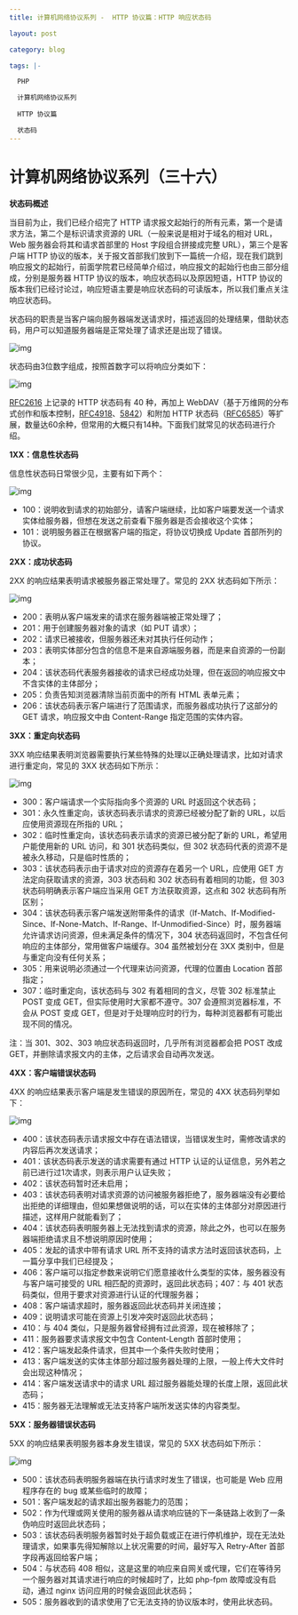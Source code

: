 ```yaml
---
title: 计算机网络协议系列 -  HTTP 协议篇：HTTP 响应状态码

layout: post

category: blog

tags: |-

  PHP

  计算机网络协议系列
  
  HTTP 协议篇

  状态码
---
```




# 计算机网络协议系列（三十六）





**状态码概述**

当目前为止，我们已经介绍完了 HTTP 请求报文起始行的所有元素，第一个是请求方法，第二个是标识请求资源的 URL（一般来说是相对于域名的相对 URL，Web 服务器会将其和请求首部里的 Host 字段组合拼接成完整 URL），第三个是客户端 HTTP 协议的版本，关于报文首部我们放到下一篇统一介绍，现在我们跳到响应报文的起始行，前面学院君已经简单介绍过，响应报文的起始行也由三部分组成，分别是服务器 HTTP 协议的版本，响应状态码以及原因短语，HTTP 协议的版本我们已经讨论过，响应短语主要是响应状态码的可读版本，所以我们重点关注响应状态码。

状态码的职责是当客户端向服务器端发送请求时，描述返回的处理结果，借助状态码，用户可以知道服务器端是正常处理了请求还是出现了错误。

![img](/assets/post/4036636aa4b8aba47ffb2bec65db7e880080671498ffd3efded96cdb2de7d21d.png)

状态码由3位数字组成，按照首数字可以将响应分类如下：

![img](/assets/post/dc7e3e4f40c5fff1aa1e8983f1052ba5b5a8c7816372d8bda6f5107640db77ce.png)

[RFC2616](https://tools.ietf.org/html/rfc2616) 上记录的 HTTP 状态码有 40 种，再加上 WebDAV（基于万维网的分布式创作和版本控制，[RFC4918](https://tools.ietf.org/html/rfc4918)、[5842](https://tools.ietf.org/html/rfc5842)）和附加 HTTP 状态码（[RFC6585](https://tools.ietf.org/html/rfc6585)）等扩展，数量达60余种，但常用的大概只有14种。下面我们就常见的状态码进行介绍。

**1XX：信息性状态码**

信息性状态码日常很少见，主要有如下两个：

![img](/assets/post/d0813395aa18174225690d255f8a4ff09f10a44509afcc4024c034cb8fa13f89.png)

- 100：说明收到请求的初始部分，请客户端继续，比如客户端要发送一个请求实体给服务器，但想在发送之前查看下服务器是否会接收这个实体；
- 101：说明服务器正在根据客户端的指定，将协议切换成 Update 首部所列的协议。

**2XX：成功状态码**

2XX 的响应结果表明请求被服务器正常处理了。常见的 2XX 状态码如下所示：

![img](/assets/post/aba388a3fd221a0fa92ab48297d125b3d9148625d4888531accb92c982d0282d.png)

- 200：表明从客户端发来的请求在服务器端被正常处理了；
- 201：用于创建服务器对象的请求（如 PUT 请求）；
- 202：请求已被接收，但服务器还未对其执行任何动作；
- 203：表明实体部分包含的信息不是来自源端服务器，而是来自资源的一份副本；
- 204：该状态码代表服务器接收的请求已经成功处理，但在返回的响应报文中不含实体的主体部分；
- 205：负责告知浏览器清除当前页面中的所有 HTML 表单元素；
- 206：该状态码表示客户端进行了范围请求，而服务器成功执行了这部分的 GET 请求，响应报文中由 Content-Range 指定范围的实体内容。

**3XX：重定向状态码**

3XX 响应结果表明浏览器需要执行某些特殊的处理以正确处理请求，比如对请求进行重定向，常见的 3XX 状态码如下所示：

![img](/assets/post/5e39d107774b2563c3983bfdf1342b0eaf9bd56b6fb62d39695d83344a190257.png)

- 300：客户端请求一个实际指向多个资源的 URL 时返回这个状态码；
- 301：永久性重定向，该状态码表示请求的资源已经被分配了新的 URL，以后应使用资源现在所指的 URL；
- 302：临时性重定向，该状态码表示请求的资源已被分配了新的 URL，希望用户能使用新的 URL 访问，和 301 状态码类似，但 302 状态码代表的资源不是被永久移动，只是临时性质的；
- 303：该状态码表示由于请求对应的资源存在着另一个 URL，应使用 GET 方法定向获取请求的资源，303 状态码和 302 状态码有着相同的功能，但 303 状态码明确表示客户端应当采用 GET 方法获取资源，这点和 302 状态码有所区别；
- 304：该状态码表示客户端发送附带条件的请求（If-Match、If-Modified-Since、If-None-Match、If-Range、If-Unmodified-Since）时，服务器端允许请求访问资源，但未满足条件的情况下，304 状态码返回时，不包含任何响应的主体部分，常用做客户端缓存。304 虽然被划分在 3XX 类别中，但是与重定向没有任何关系；
- 305：用来说明必须通过一个代理来访问资源，代理的位置由 Location 首部指定；
- 307：临时重定向，该状态码与 302 有着相同的含义，尽管 302 标准禁止 POST 变成 GET，但实际使用时大家都不遵守。307 会遵照浏览器标准，不会从 POST 变成 GET，但是对于处理响应时的行为，每种浏览器都有可能出现不同的情况。

注：当 301、302、303 响应状态码返回时，几乎所有浏览器都会把 POST 改成 GET，并删除请求报文内的主体，之后请求会自动再次发送。

**4XX：客户端错误状态码**

4XX 的响应结果表示客户端是发生错误的原因所在，常见的 4XX 状态码列举如下：

![img](/assets/post/d06caf0d6ccb9913208b574e639d1858e84cd0d41e38681552ab3f1998c62342.png)

- 400：该状态码表示请求报文中存在语法错误，当错误发生时，需修改请求的内容后再次发送请求；
- 401：该状态码表示发送的请求需要有通过 HTTP 认证的认证信息，另外若之前已进行过1次请求，则表示用户认证失败；
- 402：该状态码暂时还未启用；
- 403：该状态码表明对请求资源的访问被服务器拒绝了，服务器端没有必要给出拒绝的详细理由，但如果想做说明的话，可以在实体的主体部分对原因进行描述，这样用户就能看到了；
- 404：该状态码表明服务器上无法找到请求的资源，除此之外，也可以在服务器端拒绝请求且不想说明原因时使用；
- 405：发起的请求中带有请求 URL 所不支持的请求方法时返回该状态码，上一篇分享中我们已经提及；
- 406：客户端可以指定参数来说明它们愿意接收什么类型的实体，服务器没有与客户端可接受的 URL 相匹配的资源时，返回此状态码；407：与 401 状态码类似，但用于要求对资源进行认证的代理服务器；
- 408：客户端请求超时，服务器返回此状态码并关闭连接；
- 409：说明请求可能在资源上引发冲突时返回此状态码；
- 410：与 404 类似，只是服务器曾经拥有过此资源，现在被移除了；
- 411：服务器要求请求报文中包含 Content-Length 首部时使用；
- 412：客户端发起条件请求，但其中一个条件失败时使用；
- 413：客户端发送的实体主体部分超过服务器处理的上限，一般上传大文件时会出现这种情况；
- 414：客户端发送请求中的请求 URL 超过服务器能处理的长度上限，返回此状态码；
- 415：服务器无法理解或无法支持客户端所发送实体的内容类型。

**5XX：服务器错误状态码**

5XX 的响应结果表明服务器本身发生错误，常见的 5XX 状态码如下所示：

![img](/assets/post/15fae40e5b6b02ce9df7f0c0d500c594bfc0321e2b5687c15ae40bedab9e6063.png)

- 500：该状态码表明服务器端在执行请求时发生了错误，也可能是 Web 应用程序存在的 bug 或某些临时的故障；
- 501：客户端发起的请求超出服务器能力的范围；
- 502：作为代理或网关使用的服务器从请求响应链的下一条链路上收到了一条伪响应时返回此状态码；
- 503：该状态码表明服务器暂时处于超负载或正在进行停机维护，现在无法处理请求，如果事先得知解除以上状况需要的时间，最好写入 Retry-After 首部字段再返回给客户端；
- 504：与状态码 408 相似，这是这里的响应来自网关或代理，它们在等待另一个服务器对其请求进行响应的时候超时了，比如 php-fpm 故障或没有启动，通过 nginx 访问应用的时候会返回此状态码；
- 505：服务器收到的请求使用了它无法支持的协议版本时，使用此状态码。